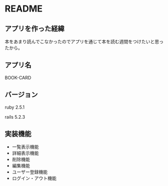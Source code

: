 # README

## アプリを作った経緯

本をあまり読んでこなかったのでアプリを通じて本を読む週間をつけたいと思ったから。

## アプリ名

BOOK-CARD

## バージョン

ruby 2.5.1

rails 5.2.3

## 実装機能

- 一覧表示機能
- 詳細表示機能
- 削除機能
- 編集機能
- ユーザー登録機能
- ログイン・アウト機能
